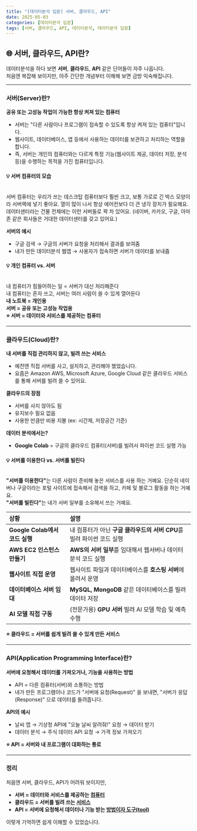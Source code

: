 ```yaml
---
title: "[데이터분석 입문] 서버, 클라우드, API"
date: 2025-05-03
categories: [데이터분석 입문]
tags: [서버, 클라우드, API, 데이터분석, 데이터분석 입문]
---
```


## 🌐 서버, 클라우드, API란? 

데이터분석을 하다 보면 **서버**, **클라우드**, **API** 같은 단어들이 자주 나옵니다.  
처음엔 복잡해 보이지만, 아주 간단한 개념부터 이해해 보면 금방 익숙해집니다.

---

### 서버(Server)란?
<span class="text-blue"><strong>공유 또는 고성능 작업이 가능한 항상 켜져 있는 컴퓨터</strong></span>

- 서버는 "다른 사람이나 프로그램이 접속할 수 있도록 항상 켜져 있는 컴퓨터"입니다.
- 웹사이트, 데이터베이스, 앱 등에서 사용하는 데이터를 보관하고 처리하는 역할을 합니다.
- 즉, 서버는 개인의 컴퓨터와는 다르게 특정 기능(웹사이트 제공, 데이터 저장, 분석 등)을 수행하는 목적을 가진 컴퓨터입니다.

<div class="green-tip">
<h4>💡 서버 컴퓨터의 모습</h4>
<br>
서버 컴퓨터는 우리가 쓰는 데스크탑 컴퓨터보다 훨씬 크고, 보통 가로로 긴 박스 모양이라 서버랙에 넣기 좋아요. 열이 많이 나서 항상 에어컨보다 더 큰 냉각 장치가 필요해요. 데이터센터라는 건물 전체에는 이런 서버들로 꽉 차 있어요. (네이버, 카카오, 구글, 아마존 같은 회사들은 거대한 데이터센터를 갖고 있어요.)
</div>

**서버의 예시**  
- 구글 검색 → 구글의 서버가 요청을 처리해서 결과를 보여줌
- 내가 만든 데이터분석 웹앱 → 사용자가 접속하면 서버가 데이터를 보내줌

<div class="memo-box">
<h4>💡 개인 컴퓨터 vs. 서버</h4>
<br>
내 컴퓨터가 힘들어하는 일 = 서버가 대신 처리해준다<br>
내 컴퓨터는 혼자 쓰고, 서버는 여러 사람이 쓸 수 있게 열어둔다<br>
<span class="text-red"><strong>내 노트북 = 개인용<br>
서버 = 공유 또는 고성능 작업용</strong></span>
</div>

<span class="highlight-yellow">
<strong>⭐ 서버 = 데이터와 서비스를 제공하는 컴퓨터</strong>
</span>

---

### 클라우드(Cloud)란?

<span class="text-blue"><strong>내 서버를 직접 관리하지 않고, 빌려 쓰는 서비스</strong></span>

- 예전엔 직접 서버를 사고, 설치하고, 관리해야 했었습니다.
- 요즘은 Amazon AWS, Microsoft Azure, Google Cloud 같은 클라우드 서비스를 통해 서버를 빌려 쓸 수 있어요.

**클라우드의 장점**  
- 서버를 사지 않아도 됨  
- 유지보수 필요 없음  
- 사용한 만큼만 비용 지불 (ex: 시간제, 저장공간 기준)

**데이터 분석에서는?**  
- **Google Colab** = 구글의 클라우드 컴퓨터(서버)를 빌려서 파이썬 코드 실행 가능

<div class="green-tip">
<h4>💡 서버를 이용한다 vs. 서버를 빌린다</h4>
<br>
<strong>"서버를 이용한다"</strong>는 다른 사람이 준비해 놓은 서비스를 사용 하는 거예요. 단순히 네이버나 구글이라는 포털 사이트에 접속해서 검색을 하고, 카페 및 블로그 활동을 하는 거예요.<br>
<strong>"서버를 빌린다"</strong>는 내가 서버 일부를 소유해서 쓰는 거예요. 
</div>

| 상황 | 설명 |
| :-- | :-- |
| **Google Colab에서 코드 실행** | 내 컴퓨터가 아닌 **구글 클라우드의 서버 CPU**를 빌려 파이썬 코드 실행 |
| **AWS EC2 인스턴스 만들기** | **AWS의 서버 일부**를 임대해서 웹서버나 데이터 분석 코드 실행 |
| **웹사이트 직접 운영** | 웹사이트 파일과 데이터베이스를 **호스팅 서버**에 올려서 운영 |
| **데이터베이스 서버 임대** | **MySQL, MongoDB** 같은 데이터베이스를 빌려 데이터 저장 |
| **AI 모델 직접 구동** | (전문가용) **GPU 서버** 빌려 AI 모델 학습 및 예측 수행 |

<span class="highlight-yellow">
<strong>⭐ 클라우드 = 서버를 쉽게 빌려 쓸 수 있게 만든 서비스</strong>
</span>

---

### API(Application Programming Interface)란?

<span class="text-blue"><strong>서버에 요청해서 데이터를 가져오거나, 기능을 사용하는 방법</strong></span>

- API = 다른 컴퓨터(서버)와 소통하는 방법
- 내가 만든 프로그램이나 코드가 "서버에 요청(Request)" 을 보내면, "서버가 응답(Response)" 으로 데이터를 돌려줍니다.

**API의 예시**  
- 날씨 앱 → 기상청 API에 "오늘 날씨 알려줘!" 요청 → 데이터 받기  
- 데이터 분석 → 주식 데이터 API 요청 → 가격 정보 가져오기

<span class="highlight-yellow">
<strong>⭐ API = 서버와 내 프로그램이 대화하는 통로</strong>
</span>

---

### 정리

처음엔 서버, 클라우드, API가 어려워 보이지만,  

- **서버 = 데이터와 서비스를 제공하는 <u>컴퓨터</u>**  
- **클라우드 = 서버를 빌려 쓰는 <u>서비스</u>**  
- **API = 서버에 요청해서 데이터나 기능 받는 <u>방법이자 도구(tool)</u>**  

이렇게 기억하면 쉽게 이해할 수 있었습니다.



